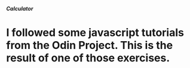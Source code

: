 ***Calculator***
# I followed some javascript tutorials from the Odin Project. This is the result of one of those exercises.

